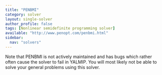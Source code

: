```yaml
---
title: "PENBMI"
category: solver
layout: single-solver
author_profile: false
tags: [Nonlinear semidefinite programming solver]
available: "http://www.penopt.com/penbmi.html"
sidebar:
  nav: "solvers"
---
```


Note that PENBMI is not actively maintained and has bugs which rather often cause the solver to fail in YALMIP. You will most likely not be able to solve your general problems using this solver.
